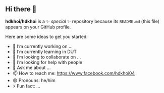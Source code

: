 ## Hi there 👋


**hdkhoi/hdkhoi** is a ✨ _special_ ✨ repository because its `README.md` (this file) appears on your GitHub profile.

Here are some ideas to get you started:

- 🔭 I’m currently working on ...
- 🌱 I’m currently learning in DUT
- 👯 I’m looking to collaborate on ...
- 🤔 I’m looking for help with people
- 💬 Ask me about ...
- 📫 How to reach me: https://www.facebook.com/hdkhoi04
- 😄 Pronouns: he/him
- ⚡ Fun fact: ...

